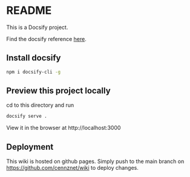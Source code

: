 # README

This is a Docsify project. 

Find the docsify reference [here](https://docsify.js.org/#/quickstart).

## Install docsify
```bash
npm i docsify-cli -g
```


## Preview this project locally
cd to this directory and run
```bash
docsify serve .
```

View it in the browser at http://localhost:3000

## Deployment
This wiki is hosted on github pages. Simply push to the main branch on https://github.com/cennznet/wiki to deploy changes.